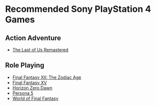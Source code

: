 # Recommended Sony PlayStation 4 Games

## Action Adventure

* <a name="the-last-of-us-remastered">[The Last of Us Remastered](https://www.gamefaqs.com/ps4/783739-the-last-of-us-remastered)

## Role Playing

* <a name="final-fantasy-xii-the-zodiac-age">[Final Fantasy XII: The Zodiac Age](https://www.gamefaqs.com/ps4/191202-final-fantasy-xii-the-zodiac-age)
* <a name="final-fantasy-xv">[Final Fantasy XV](https://www.gamefaqs.com/ps4/932981-final-fantasy-xv)
* <a name="horizon-zero-dawn">[Horizon Zero Dawn](https://www.gamefaqs.com/ps4/168644-horizon-zero-dawn)
* <a name="persona-5">[Persona 5](https://www.gamefaqs.com/ps4/835628-persona-5)
* <a name="world-of-final-fantasy">[World of Final Fantasy](https://www.gamefaqs.com/ps4/168651-world-of-final-fantasy)
